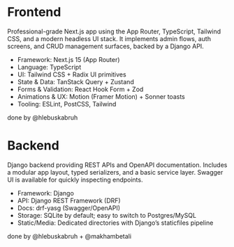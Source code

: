 # Frontend
Professional-grade Next.js app using the App Router, TypeScript, Tailwind CSS, and a modern headless UI stack. It implements admin flows, auth screens, and CRUD management surfaces, backed by a Django API.
- Framework: Next.js 15 (App Router)
- Language: TypeScript
- UI: Tailwind CSS + Radix UI primitives
- State & Data: TanStack Query + Zustand
- Forms & Validation: React Hook Form + Zod
- Animations & UX: Motion (Framer Motion) + Sonner toasts
- Tooling: ESLint, PostCSS, Tailwind

done by @hlebuskabruh

# Backend
Django backend providing REST APIs and OpenAPI documentation. Includes a modular app layout, typed serializers, and a basic service layer. Swagger UI is available for quickly inspecting endpoints.
- Framework: Django
- API: Django REST Framework (DRF)
- Docs: drf-yasg (Swagger/OpenAPI)
- Storage: SQLite by default; easy to switch to Postgres/MySQL
- Static/Media: Dedicated directories with Django’s staticfiles pipeline

done by @hlebuskabruh + @makhambetali
